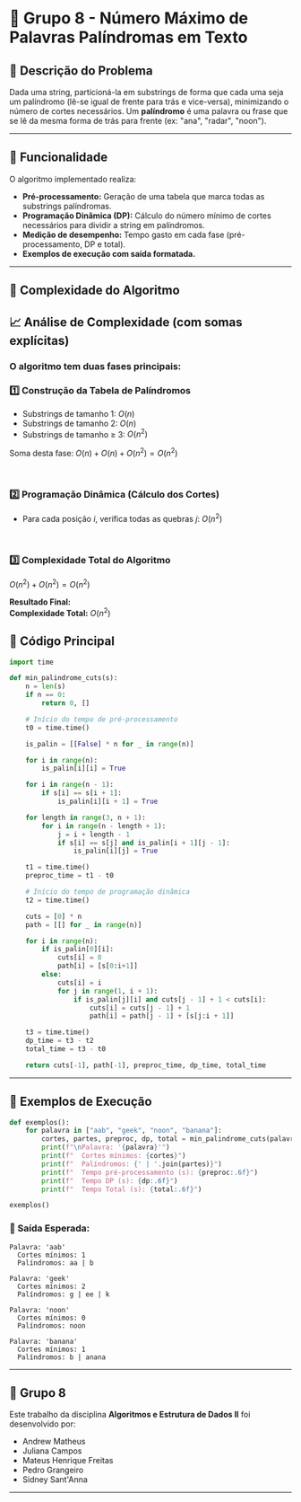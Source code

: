 # 🔁 Grupo 8 - Número Máximo de Palavras Palíndromas em Texto

## 🧩 Descrição do Problema

Dada uma string, particioná-la em substrings de forma que cada uma seja um palíndromo (lê-se igual de frente para trás e vice-versa), minimizando o número de cortes necessários.
Um **palíndromo** é uma palavra ou frase que se lê da mesma forma de trás para frente (ex: "ana", "radar", "noon").

---

## 🚀 Funcionalidade

O algoritmo implementado realiza:

* **Pré-processamento:** Geração de uma tabela que marca todas as substrings palíndromas.
* **Programação Dinâmica (DP):** Cálculo do número mínimo de cortes necessários para dividir a string em palíndromos.
* **Medição de desempenho:** Tempo gasto em cada fase (pré-processamento, DP e total).
* **Exemplos de execução com saída formatada.**

---

## 🧠 Complexidade do Algoritmo

## 📈 Análise de Complexidade (com somas explícitas)

### O algoritmo tem duas fases principais:


###  1️⃣ Construção da Tabela de Palíndromos

- Substrings de tamanho 1: $O(n)$
- Substrings de tamanho 2: $O(n)$
- Substrings de tamanho ≥ 3: $O(n^2)$

 Soma desta fase:
$O(n) + O(n) + O(n^2) = O(n^2)$

<br>

###  2️⃣ Programação Dinâmica (Cálculo dos Cortes)

- Para cada posição $i$, verifica todas as quebras $j$: $O(n^2)$

<br>

###  3️⃣ Complexidade Total do Algoritmo


$O(n^2) + O(n^2) = O(n^2)$


**Resultado Final:**  
**Complexidade Total:** $O(n^2)$


## 📄 Código Principal

```python
import time

def min_palindrome_cuts(s):
    n = len(s)
    if n == 0:
        return 0, []

    # Início do tempo de pré-processamento
    t0 = time.time()

    is_palin = [[False] * n for _ in range(n)]

    for i in range(n):
        is_palin[i][i] = True

    for i in range(n - 1):
        if s[i] == s[i + 1]:
            is_palin[i][i + 1] = True

    for length in range(3, n + 1):
        for i in range(n - length + 1):
            j = i + length - 1
            if s[i] == s[j] and is_palin[i + 1][j - 1]:
                is_palin[i][j] = True

    t1 = time.time()
    preproc_time = t1 - t0

    # Início do tempo de programação dinâmica
    t2 = time.time()

    cuts = [0] * n
    path = [[] for _ in range(n)]

    for i in range(n):
        if is_palin[0][i]:
            cuts[i] = 0
            path[i] = [s[0:i+1]]
        else:
            cuts[i] = i
            for j in range(1, i + 1):
                if is_palin[j][i] and cuts[j - 1] + 1 < cuts[i]:
                    cuts[i] = cuts[j - 1] + 1
                    path[i] = path[j - 1] + [s[j:i + 1]]

    t3 = time.time()
    dp_time = t3 - t2
    total_time = t3 - t0

    return cuts[-1], path[-1], preproc_time, dp_time, total_time
```

---

## 🧪 Exemplos de Execução

```python
def exemplos():
    for palavra in ["aab", "geek", "noon", "banana"]:
        cortes, partes, preproc, dp, total = min_palindrome_cuts(palavra)
        print(f"\nPalavra: '{palavra}'")
        print(f"  Cortes mínimos: {cortes}")
        print(f"  Palíndromos: {' | '.join(partes)}")
        print(f"  Tempo pré-processamento (s): {preproc:.6f}")
        print(f"  Tempo DP (s): {dp:.6f}")
        print(f"  Tempo Total (s): {total:.6f}")

exemplos()
```

### 📌 Saída Esperada:

```
Palavra: 'aab'
  Cortes mínimos: 1
  Palíndromos: aa | b

Palavra: 'geek'
  Cortes mínimos: 2
  Palíndromos: g | ee | k

Palavra: 'noon'
  Cortes mínimos: 0
  Palíndromos: noon

Palavra: 'banana'
  Cortes mínimos: 1
  Palíndromos: b | anana
```

---

## 👥 Grupo 8
Este trabalho da disciplina **Algoritmos e Estrutura de Dados II** foi desenvolvido por:

- Andrew Matheus
- Juliana Campos
- Mateus Henrique Freitas
- Pedro Grangeiro
- Sidney Sant'Anna

---

